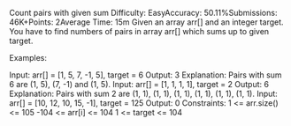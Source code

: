 Count pairs with given sum
Difficulty: EasyAccuracy: 50.11%Submissions: 46K+Points: 2Average Time: 15m
Given an array arr[] and an integer target. You have to find numbers of pairs in array arr[] which sums up to given target.

Examples:

Input: arr[] = [1, 5, 7, -1, 5], target = 6 
Output: 3
Explanation: Pairs with sum 6 are (1, 5), (7, -1) and (1, 5). 
Input: arr[] = [1, 1, 1, 1], target = 2 
Output: 6
Explanation: Pairs with sum 2 are (1, 1), (1, 1), (1, 1), (1, 1), (1, 1), (1, 1).
Input: arr[] = [10, 12, 10, 15, -1], target = 125
Output: 0
Constraints:
1 <= arr.size() <= 105
-104 <= arr[i] <= 104
1 <= target <= 104